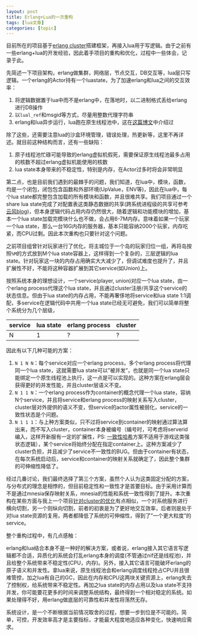 ```yaml
---
layout: post
title: Erlang+Lua的一次重构 
tags: [lua文章]
categories: [topic]
---
```

<p>目前所在的项目基于<a href="http://wudaijun.com/2015/08/erlang-server-design1-cluster-server/">erlang cluster</a>搭建框架，再接入lua用于写逻辑。由于之前有一些erlang+lua的开发经验，因此着手项目的重构和优化，过程中一些体会，记录于此。</p>
<p>先简述一下项目架构，erlang做集群，网络层，节点交互，DB交互等，lua层只写逻辑。一个erlang的Actor持有一个luastate，为了加速erlang和lua之间的交互效率：</p>
<ol>
<li>将逻辑数据置于lua中而不是erlang中，在落地时，以二进制格式丢给erlang进行DB操作</li>
<li>以<code>lual_ref</code>和msgid等方式，尽量用整数代理字符串</li>
<li>erlang和lua异步运行，lua跑在原生线程池中，这在<a href="http://wudaijun.com/2015/09/erlang-server-design2-erlang-lua-battle/">这篇博文</a>中介绍过</li>
</ol>

<p>除了这些，还需要注意lua的沙盒环境管理，错误处理，热更新等，这里不再详述。就目前这种结构而言，还有一些缺陷：</p>
<ol>
<li>原子线程池忙碌可能导致的erlang虚拟机假死，需要保证原生线程池最多占用的核数不超过erlang虚拟机能使用的核数</li>
<li>lua state本身带来的不稳定性，特别是内存，在Actor过多时将会非常明显</li>
</ol>
<p>第二点，也是目前我们遇到的最棘手的问题，我们知道，在lua中，模块，函数，均是一个闭包，闭包包含函数和外部环境(UpValue，ENV等)，因此在lua中，每个lua state都完整包含加载的所有模块和函数，并且很难共享。我们项目通过一个share lua state完成了对配置表这类静态数据的共享(跨系统进程级的共享可参考<a href="http://blog.codingnow.com/2012/07/dev_note_24.html" target="_blank" rel="noopener noreferrer">云风blog</a>)，但本身逻辑代码占用内存仍然很大，随着逻辑和功能模块的增加，基本一个lua state加载完模块什么也不做，会占用6-7M内存。意味着如果一个玩家一个lua state，那么一台16G内存的服务器，基本只能容纳2000个玩家，内存吃紧，而CPU过剩。因此本次重构也只要针对这个问题。</p>
<p>之前项目组曾针对玩家进行了优化，将主城位于一个岛的玩家归位一组，再将岛按照<code>%M</code>的方式放到M个lua state容器上，这样得到一个复杂的，三层逻辑的lua state。针对玩家这一块的内存占用确实大大减少了，但调试难度也提升了，并且扩展性不好，不能将这种容器扩展到其它service(如Union)上。</p>
<p>按照系统本身的理想设计，一个service(player, union)对应一个lua state，由一个erlang process代理这个lua state，并且通过cluster注册/共享这个service的状态信息。但由于lua state的内存占用，不能再奢侈地将service和lua state 1:1调配，多service在逻辑代码中共用一个lua state已经无可避免，我们可以简单将整个系统分为几个层级，</p>
<div class="table-container">
<table>
<thead>
<tr>
<th>service</th>
<th>lua state</th>
<th>erlang process</th>
<th>cluster</th>
</tr>
</thead>
<tbody>
<tr>
<td>N</td>
<td>1</td>
<td>?</td>
<td>?</td>
</tr>
</tbody>
</table>
</div>
<p>因此有以下几种可能的方案：</p>
<ol>
<li><code>N 1 N N</code>：每个service对应一个erlang process，多个erlang process将代理同一个lua state，这就需要lua state可以”被并发”，也就是同一个lua state只能绑定一个原生线程池上执行，这一点是可以实现的。这种方案在erlang层会获得更好的并发性能，并且cluster层语义不变。</li>
<li><code>N 1 1 N</code>：一个erlang process作为container的概念代理一个lua state，容纳N个service，并且将service和erlang process的映射关系写入cluster，cluster层对外提供的语义不变，但service的actor属性被弱化，service的一致性状态是个问题。</li>
<li><code>N 1 1 1</code>：与上种方案类似，只不过将service到container的映射通过算法算出来，而不写入cluster，container本身被编号（编号时，可考虑将serverid编入，这样开新服有一定的扩展性，PS: <a href="http://yikun.github.io/2016/06/09/%E4%B8%80%E8%87%B4%E6%80%A7%E5%93%88%E5%B8%8C%E7%AE%97%E6%B3%95%E7%9A%84%E7%90%86%E8%A7%A3%E4%B8%8E%E5%AE%9E%E8%B7%B5/" target="_blank" rel="noopener noreferrer">一致性哈希</a>方案不适用于游戏这类强状态逻辑），某个service将始终分配在指定container上。这种方案减少了cluster负担，并且减少了service不一致性的BUG。但由于container有状态，在每次系统启动后，service和container的映射关系就确定了，因此整个集群的可伸缩性降低了。</li>
</ol>
<p>经过几番讨论，我们最终选择了第三个方案，虽然个人认为这类固定分配的方案，与分布式的理念是相悖的，但目前稳定性和一致性才是首要目标。由于采用计算而不是通过mnesia保存映射关系，mnesia的性能和系统一致性得到了提升。本次重构在某些方面与我上一个项目<a href="http://wudaijun.com/2016/01/erlang-server-design5-server-node/">针对cluster的优化</a>有点相似，一个对系统服务进行横向切割，另一个则纵向切割，前者的初衷是为了更好地交互效率，后者则是处于对lua state资源的复用，两者都降低了系统的可伸缩性，得到了”一个更大粒度”的service。</p>
<p>整个重构过程中，有几点感触：</p>
<p>erlang和lua结合本身不是一种好的解决方案，或者说，erlang接入其它语言写逻辑都不合适，异质化的系统会打乱erlang本身的调度(不管通过nif还是线程池)，并且给整个系统带来不稳定性(CPU，内存)。另外，接入其它语言可能破坏erlang的原子语义和并发性。拿lua来说，原生线程池会和erlang调度线程抢占CPU并且很难管控，加之lua有自己的GC，因此在内存和CPU这两块关键资源上，erlang失去了控制权，给系统带来不稳定性。再加之lua state的内存占用以及lua state不支持并发，你可能要花更多的时间来调整系统结构，最终得到一个相对稳定的系统。如果处理得不好，用erlang做底层的可靠性和并发性将荡然无存。</p>
<p>系统设计，是一个不断根据当前情况取舍的过程，想要一步到位是不可能的。简单，可控，开发效率高才是主要指标，才能最大程度地适应各种变化，快速响应需求。</p>